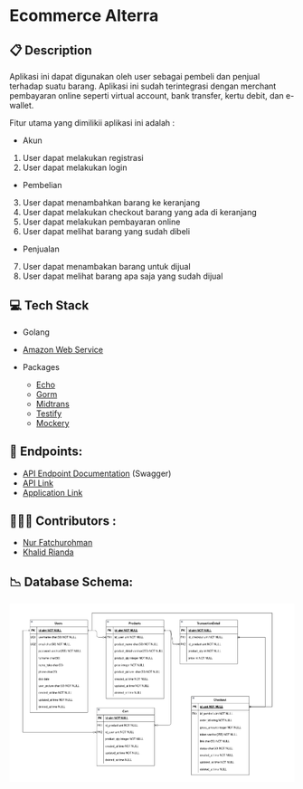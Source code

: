 # Ecommerce Alterra

##  📋 Description

Aplikasi ini dapat digunakan oleh user sebagai pembeli dan penjual terhadap suatu barang. Aplikasi ini sudah terintegrasi dengan merchant pembayaran online
seperti virtual account, bank transfer, kertu debit, dan e-wallet.

Fitur utama yang dimilikii aplikasi ini adalah :
- Akun
1. User dapat melakukan registrasi
2. User dapat melakukan login
- Pembelian
3. User dapat menambahkan barang ke keranjang
4. User dapat melakukan checkout barang yang ada di keranjang
5. User dapat melakukan pembayaran online
6. User dapat melihat barang yang sudah dibeli
- Penjualan
7. User dapat menambakan barang untuk dijual
8. User dapat melihat barang apa saja yang sudah dijual

## :computer:  Tech Stack
- Golang 
- [Amazon Web Service](https://aws.amazon.com/)

- Packages
  - [Echo](https://echo.labstack.com/)
  - [Gorm](https://jinzhu.gitee.io/)
  - [Midtrans](https://midtrans.com/id)
  - [Testify](https://github.com/stretchr/testify)
  - [Mockery](https://github.com/vektra/mockery)



## 📍 Endpoints:
- [API Endpoint Documentation](https://app.swaggerhub.com/apis-docs/khalidrianda/Ecommerce/1.0.0#) (Swagger)
- [API Link](https://ecommerce-alta.online/)
- [Application Link](https://healtymart-brown.vercel.app/)

##  👨🏼‍💻 Contributors :
- [Nur Fatchurohman](https://github.com/FaturFawkes)
- [Khalid Rianda](https://github.com/khalidrianda)

##  📉 Database Schema:
![ERD](https://github.com/E-Commerce-App-Team-5/Back-End/blob/main/erd.png)
